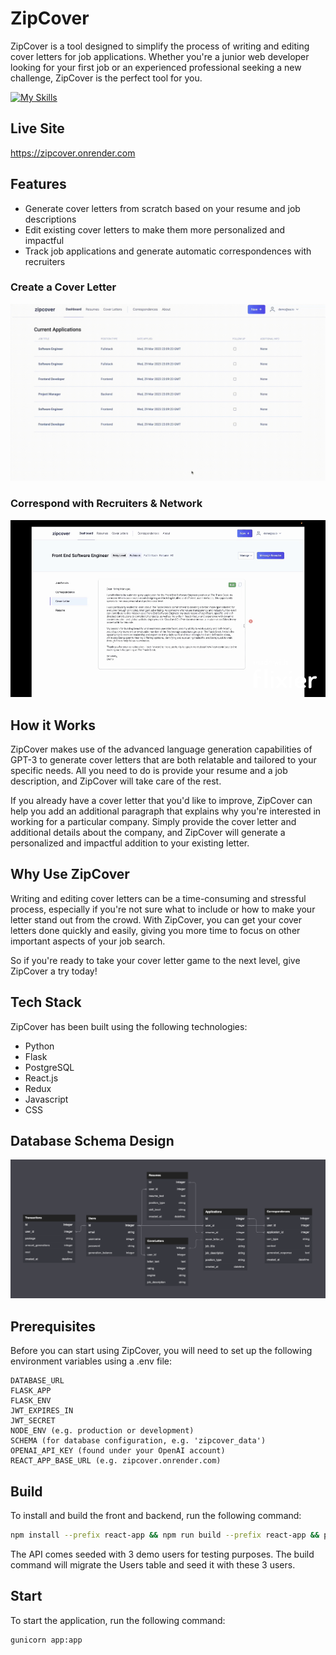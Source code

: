 # ZipCover
ZipCover is a tool designed to simplify the process of writing and editing cover letters for job applications. Whether you're a junior web developer looking for your first job or an experienced professional seeking a new challenge, ZipCover is the perfect tool for you.


[![My Skills](https://skillicons.dev/icons?i=py,flask,postgres,react,redux,js,css)](https://skillicons.dev)

## Live Site
https://zipcover.onrender.com

## Features
- Generate cover letters from scratch based on your resume and job descriptions
- Edit existing cover letters to make them more personalized and impactful
- Track job applications and generate automatic correspondences with recruiters

### Create a Cover Letter
![Cover Letter Demo](react-app/src/utils/assets/create-cover.gif)

### Correspond with Recruiters & Network
![Correspondence Demo](react-app/src/utils/assets/create-correspondence.gif)

## How it Works
ZipCover makes use of the advanced language generation capabilities of GPT-3 to generate cover letters that are both relatable and tailored to your specific needs. All you need to do is provide your resume and a job description, and ZipCover will take care of the rest.

If you already have a cover letter that you'd like to improve, ZipCover can help you add an additional paragraph that explains why you're interested in working for a particular company. Simply provide the cover letter and additional details about the company, and ZipCover will generate a personalized and impactful addition to your existing letter.

## Why Use ZipCover
Writing and editing cover letters can be a time-consuming and stressful process, especially if you're not sure what to include or how to make your letter stand out from the crowd. With ZipCover, you can get your cover letters done quickly and easily, giving you more time to focus on other important aspects of your job search.

So if you're ready to take your cover letter game to the next level, give ZipCover a try today!

## Tech Stack
ZipCover has been built using the following technologies:

- Python
- Flask
- PostgreSQL
- React.js
- Redux
- Javascript
- CSS

## Database Schema Design

![zipcover-dbschema]

[zipcover-dbschema]: ./app/assets/zipcover-db-diagram.png

## Prerequisites
Before you can start using ZipCover, you will need to set up the following environment variables using a .env file:

```
DATABASE_URL
FLASK_APP
FLASK_ENV
JWT_EXPIRES_IN
JWT_SECRET
NODE_ENV (e.g. production or development)
SCHEMA (for database configuration, e.g. 'zipcover_data')
OPENAI_API_KEY (found under your OpenAI account)
REACT_APP_BASE_URL (e.g. zipcover.onrender.com)
```
## **Build**
To install and build the front and backend, run the following command:
```bash
npm install --prefix react-app && npm run build --prefix react-app && pip install -r requirements.txt && pip install psycopg2 && flask db upgrade && flask seed all
```
The API comes seeded with 3 demo users for testing purposes. The build command will migrate the Users table and seed it with these 3 users.
## **Start**
To start the application, run the following command:
```bash
gunicorn app:app
```
